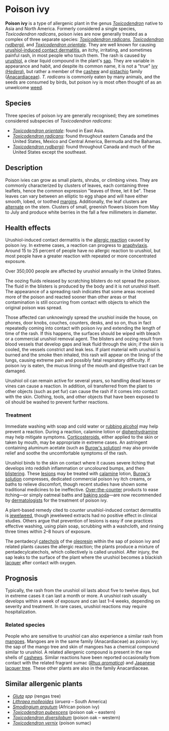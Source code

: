 # Poison ivy

**Poison ivy** is a type of allergenic plant in the genus
*[Toxicodendron](Toxicodendron "wikilink")* native to Asia and North
America. Formerly considered a single species, *Toxicodendron radicans*,
poison ivies are now generally treated as a complex of three separate
species: *[Toxicodendron radicans](Toxicodendron_radicans "wikilink")*,
*[Toxicodendron rydbergii](Toxicodendron_rydbergii "wikilink")*, and
*[Toxicodendron orientale](Toxicodendron_orientale "wikilink")*. They
are well known for causing [urushiol-induced contact
dermatitis](urushiol-induced_contact_dermatitis "wikilink"), an itchy,
irritating, and sometimes painful rash, in most people who touch them.
The rash is caused by [urushiol](urushiol "wikilink"), a clear liquid
compound in the plant's [sap](sap "wikilink"). They are variable in
appearance and habit, and despite its common name, it is not a "true"
[ivy (*Hedera*)](Hedera "wikilink"), but rather a member of the
[cashew](cashew "wikilink") and [pistachio](pistachio "wikilink") family
([Anacardiaceae](Anacardiaceae "wikilink")). *T. radicans* is commonly
eaten by many animals, and the seeds are consumed by birds, but poison
ivy is most often thought of as an unwelcome [weed](weed "wikilink").

## Species

Three species of poison ivy are generally recognised; they are sometimes
considered subspecies of *Toxicodendron radicans*:

-   *[Toxicodendron orientale](Toxicodendron_orientale "wikilink")*:
    found in East Asia.
-   *[Toxicodendron radicans](Toxicodendron_radicans "wikilink")*: found
    throughout eastern Canada and the United States, Mexico and Central
    America, Bermuda and the Bahamas.
-   *[Toxicodendron rydbergii](Toxicodendron_rydbergii "wikilink")*:
    found throughout Canada and much of the United States except the
    southeast.

## Description

Poison ivies can grow as small plants, shrubs, or climbing vines.
They are commonly characterized by clusters of leaves, each containing
three leaflets, hence the common expression "leaves of three, let it
be". These leaves can vary between an elliptic to egg shape and will
have either smooth, lobed, or toothed [margins](Crenulate "wikilink").
Additionally, the leaf clusters are
[alternate](Alternate_leaf "wikilink") on the stem. Clusters of small,
greenish flowers bloom from May to July and produce white berries in the
fall a few millimeters in diameter.

## Health effects

Urushiol-induced contact dermatitis is the [allergic
reaction](allergy "wikilink") caused by poison ivy. In extreme cases, a
reaction can progress to [anaphylaxis](anaphylaxis "wikilink"). Around
15 to 25 percent of people have no allergic reaction to urushiol, but
most people have a greater reaction with repeated or more concentrated
exposure.

Over 350,000 people are affected by urushiol annually in the United
States.

The oozing fluids released by scratching blisters do not spread the
poison. The fluid in the blisters is produced by the body and it is not
urushiol itself. The appearance of a spreading rash indicates that
some areas received more of the poison and reacted sooner than other
areas or that contamination is still occurring from contact with objects
to which the original poison was spread.

Those affected can unknowingly spread the urushiol inside the house, on
phones, door knobs, couches, counters, desks, and so on, thus in fact
repeatedly coming into contact with poison ivy and extending the length
of time of the rash. If this happens, the surfaces should be wiped with
bleach or a commercial urushiol removal agent. The blisters and oozing
result from blood vessels that develop gaps and leak fluid through the
skin; if the skin is cooled, the vessels constrict and leak less. If
plant material with urushiol is burned and the smoke then inhaled, this
rash will appear on the lining of the lungs, causing extreme pain and
possibly fatal respiratory difficulty. If poison ivy is eaten, the
mucus lining of the mouth and digestive tract can be damaged.

Urushiol oil can remain active for several years, so handling dead
leaves or vines can cause a reaction. In addition, oil transferred from
the plant to other objects (such as pet fur) can cause the rash if it
comes into contact with the skin. Clothing, tools, and other
objects that have been exposed to oil should be washed to prevent
further reactions.

### Treatment

Immediate washing with soap and cold water or [rubbing
alcohol](rubbing_alcohol "wikilink") may help prevent a reaction.
During a reaction, calamine lotion or
[diphenhydramine](diphenhydramine "wikilink") may help mitigate
symptoms. [Corticosteroids](Corticosteroid "wikilink"), either applied
to the skin or taken by mouth, may be appropriate in extreme cases. An
astringent containing aluminum acetate (such as [Burow's
solution](Burow's_solution "wikilink")) may also provide relief and
soothe the uncomfortable symptoms of the rash.

Urushiol binds to the skin on contact where it causes severe itching
that develops into reddish inflammation or uncoloured bumps, and then
[blistering](blister "wikilink"). These [lesions](lesions "wikilink")
may be treated with [calamine](calamine "wikilink") lotion, [Burow's
solution](Burow's_solution "wikilink") compresses, dedicated commercial
poison ivy itch creams, or baths to relieve discomfort, though
recent studies have shown some traditional medicines to be
ineffective. [Over-the-counter](Over-the-counter "wikilink")
products to ease itching—or simply oatmeal baths and [baking
soda](baking_soda "wikilink")—are now recommended by
[dermatologists](dermatologists "wikilink") for the treatment of poison
ivy.

A plant-based remedy cited to counter urushiol-induced contact
dermatitis is [jewelweed](Impatiens "wikilink"), though jewelweed
extracts had no positive effect in clinical studies.
Others argue that prevention of lesions is easy if one practices
effective washing, using plain soap, scrubbing with a washcloth, and
rinsing three times within 2–8 hours of exposure.

The pentadecyl [catechols](catechols "wikilink") of the
[oleoresin](oleoresin "wikilink") within the sap of poison ivy and
related plants causes the allergic reaction; the plants produce a
mixture of pentadecylcatechols, which collectively is called urushiol.
After injury, the sap leaks to the surface of the plant where the
urushiol becomes a blackish [lacquer](lacquer "wikilink") after contact
with oxygen.

## Prognosis

Typically, the rash from the urushiol oil lasts about five to twelve
days, but in extreme cases it can last a month or more. A urushiol
rash usually develops within a week of exposure and can last 1–4 weeks,
depending on severity and treatment. In rare cases, urushiol reactions
may require hospitalization.

### Related species

People who are sensitive to urushiol can also experience a similar rash
from [mangoes](mangoes "wikilink"). Mangoes are in the same family
(Anacardiaceae) as poison ivy; the sap of the mango tree and skin of
mangoes has a chemical compound similar to urushiol. A related
allergenic compound is present in the raw shells of
[cashews](cashew "wikilink"). Similar reactions have been reported
occasionally from contact with the related fragrant sumac (*[Rhus
aromatica](Rhus_aromatica "wikilink")*) and [Japanese lacquer
tree](Toxicodendron_vernicifluum "wikilink"). These other plants are
also in the family Anacardiaceae.

## Similar allergenic plants

-   *[Gluta](Gluta "wikilink") spp* (rengas tree)
-   *[Lithraea molleoides](Lithraea_molleoides "wikilink")* (*aruera* –
    South America)
-   *[Smodingium argutum](Smodingium_argutum "wikilink")* (African
    poison ivy)
-   *[Toxicodendron pubescens](Toxicodendron_pubescens "wikilink")*
    (poison oak – eastern)
-   *[Toxicodendron
    diversilobum](Toxicodendron_diversilobum "wikilink")* (poison oak –
    western)
-   *[Toxicodendron vernix](Toxicodendron_vernix "wikilink")* (poison
    sumac)